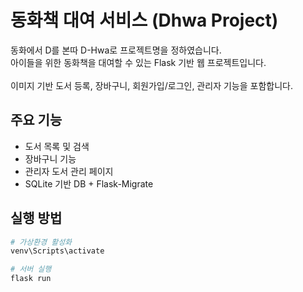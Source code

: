 # 동화책 대여 서비스 (Dhwa Project)

동화에서 D를 본따 D-Hwa로 프로젝트명을 정하였습니다.<br>
아이들을 위한 동화책을 대여할 수 있는 Flask 기반 웹 프로젝트입니다.<br>  
이미지 기반 도서 등록, 장바구니, 회원가입/로그인, 관리자 기능을 포함합니다.

## 주요 기능
- 도서 목록 및 검색
- 장바구니 기능
- 관리자 도서 관리 페이지
- SQLite 기반 DB + Flask-Migrate

## 실행 방법
```bash
# 가상환경 활성화
venv\Scripts\activate

# 서버 실행
flask run
